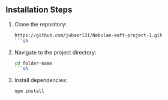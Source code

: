 ## Installation Steps

1. Clone the repository:
     ```sh
   https://github.com/jubaer131/Nebulae-soft-project-1.git
     ```sh
2. Navigate to the project directory:
    ```sh
    cd folder-name
    ```sh
3. Install dependencies:
    ```sh
    npm install
  
